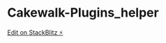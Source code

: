# Cakewalk-Plugins_helper

[Edit on StackBlitz ⚡️](https://stackblitz.com/edit/stackblitz-starters-kv1mez)